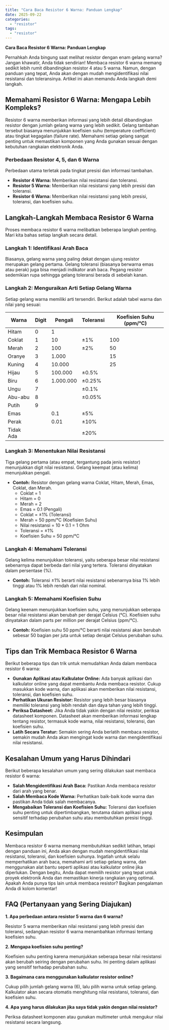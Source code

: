```yaml
---
title: "Cara Baca Resistor 6 Warna: Panduan Lengkap"
date: 2025-09-22
categories: 
  - "resistor"
tags: 
  - "resistor"
---
```


**Cara Baca Resistor 6 Warna: Panduan Lengkap**

Pernahkah Anda bingung saat melihat resistor dengan enam gelang warna? Jangan khawatir, Anda tidak sendirian! Membaca resistor 6 warna memang sedikit lebih rumit dibandingkan resistor 4 atau 5 warna. Namun, dengan panduan yang tepat, Anda akan dengan mudah mengidentifikasi nilai resistansi dan toleransinya. Artikel ini akan memandu Anda langkah demi langkah.

## Memahami Resistor 6 Warna: Mengapa Lebih Kompleks?

Resistor 6 warna memberikan informasi yang lebih detail dibandingkan resistor dengan jumlah gelang warna yang lebih sedikit. Gelang tambahan tersebut biasanya menunjukkan koefisien suhu (temperature coefficient) atau tingkat kegagalan (failure rate). Memahami setiap gelang sangat penting untuk memastikan komponen yang Anda gunakan sesuai dengan kebutuhan rangkaian elektronik Anda.

### Perbedaan Resistor 4, 5, dan 6 Warna

Perbedaan utama terletak pada tingkat presisi dan informasi tambahan.

- **Resistor 4 Warna:** Memberikan nilai resistansi dan toleransi.
- **Resistor 5 Warna:** Memberikan nilai resistansi yang lebih presisi dan toleransi.
- **Resistor 6 Warna:** Memberikan nilai resistansi yang lebih presisi, toleransi, dan koefisien suhu.

## Langkah-Langkah Membaca Resistor 6 Warna

Proses membaca resistor 6 warna melibatkan beberapa langkah penting. Mari kita bahas setiap langkah secara detail.

### Langkah 1: Identifikasi Arah Baca

Biasanya, gelang warna yang paling dekat dengan ujung resistor merupakan gelang pertama. Gelang toleransi (biasanya berwarna emas atau perak) juga bisa menjadi indikator arah baca. Pegang resistor sedemikian rupa sehingga gelang toleransi berada di sebelah kanan.

### Langkah 2: Menguraikan Arti Setiap Gelang Warna

Setiap gelang warna memiliki arti tersendiri. Berikut adalah tabel warna dan nilai yang sesuai:

| Warna | Digit | Pengali | Toleransi | Koefisien Suhu (ppm/°C) |
| --- | --- | --- | --- | --- |
| Hitam | 0 | 1 |  |  |
| Coklat | 1 | 10 | ±1% | 100 |
| Merah | 2 | 100 | ±2% | 50 |
| Oranye | 3 | 1.000 |  | 15 |
| Kuning | 4 | 10.000 |  | 25 |
| Hijau | 5 | 100.000 | ±0.5% |  |
| Biru | 6 | 1.000.000 | ±0.25% |  |
| Ungu | 7 |  | ±0.1% |  |
| Abu-abu | 8 |  | ±0.05% |  |
| Putih | 9 |  |  |  |
| Emas |  | 0.1 | ±5% |  |
| Perak |  | 0.01 | ±10% |  |
| Tidak Ada |  |  | ±20% |  |

### Langkah 3: Menentukan Nilai Resistansi

Tiga gelang pertama (atau empat, tergantung pada jenis resistor) menunjukkan digit nilai resistansi. Gelang keempat (atau kelima) menunjukkan pengali.

- **Contoh:** Resistor dengan gelang warna Coklat, Hitam, Merah, Emas, Coklat, dan Merah.
    - Coklat = 1
    - Hitam = 0
    - Merah = 2
    - Emas = 0.1 (Pengali)
    - Coklat = ±1% (Toleransi)
    - Merah = 50 ppm/°C (Koefisien Suhu)
    - Nilai resistansi = 10 \* 0.1 = 1 Ohm
    - Toleransi = ±1%
    - Koefisien Suhu = 50 ppm/°C

### Langkah 4: Memahami Toleransi

Gelang kelima menunjukkan toleransi, yaitu seberapa besar nilai resistansi sebenarnya dapat berbeda dari nilai yang tertera. Toleransi dinyatakan dalam persentase (%).

- **Contoh:** Toleransi ±1% berarti nilai resistansi sebenarnya bisa 1% lebih tinggi atau 1% lebih rendah dari nilai nominal.

### Langkah 5: Memahami Koefisien Suhu

Gelang keenam menunjukkan koefisien suhu, yang menunjukkan seberapa besar nilai resistansi akan berubah per derajat Celsius (°C). Koefisien suhu dinyatakan dalam parts per million per derajat Celsius (ppm/°C).

- **Contoh:** Koefisien suhu 50 ppm/°C berarti nilai resistansi akan berubah sebesar 50 bagian per juta untuk setiap derajat Celsius perubahan suhu.

## Tips dan Trik Membaca Resistor 6 Warna

Berikut beberapa tips dan trik untuk memudahkan Anda dalam membaca resistor 6 warna:

- **Gunakan Aplikasi atau Kalkulator Online:** Ada banyak aplikasi dan kalkulator online yang dapat membantu Anda membaca resistor. Cukup masukkan kode warna, dan aplikasi akan memberikan nilai resistansi, toleransi, dan koefisien suhu.
- **Perhatikan Ukuran Resistor:** Resistor yang lebih besar biasanya memiliki toleransi yang lebih rendah dan daya tahan yang lebih tinggi.
- **Periksa Datasheet:** Jika Anda tidak yakin dengan nilai resistor, periksa datasheet komponen. Datasheet akan memberikan informasi lengkap tentang resistor, termasuk kode warna, nilai resistansi, toleransi, dan koefisien suhu.
- **Latih Secara Teratur:** Semakin sering Anda berlatih membaca resistor, semakin mudah Anda akan mengingat kode warna dan mengidentifikasi nilai resistansi.

## Kesalahan Umum yang Harus Dihindari

Berikut beberapa kesalahan umum yang sering dilakukan saat membaca resistor 6 warna:

- **Salah Mengidentifikasi Arah Baca:** Pastikan Anda membaca resistor dari arah yang benar.
- **Salah Membaca Kode Warna:** Perhatikan baik-baik kode warna dan pastikan Anda tidak salah membacanya.
- **Mengabaikan Toleransi dan Koefisien Suhu:** Toleransi dan koefisien suhu penting untuk dipertimbangkan, terutama dalam aplikasi yang sensitif terhadap perubahan suhu atau membutuhkan presisi tinggi.

## Kesimpulan

Membaca resistor 6 warna memang membutuhkan sedikit latihan, tetapi dengan panduan ini, Anda akan dengan mudah mengidentifikasi nilai resistansi, toleransi, dan koefisien suhunya. Ingatlah untuk selalu memperhatikan arah baca, memahami arti setiap gelang warna, dan menggunakan alat bantu seperti aplikasi atau kalkulator online jika diperlukan. Dengan begitu, Anda dapat memilih resistor yang tepat untuk proyek elektronik Anda dan memastikan kinerja rangkaian yang optimal. Apakah Anda punya tips lain untuk membaca resistor? Bagikan pengalaman Anda di kolom komentar!

## FAQ (Pertanyaan yang Sering Diajukan)

**1\. Apa perbedaan antara resistor 5 warna dan 6 warna?**

Resistor 5 warna memberikan nilai resistansi yang lebih presisi dan toleransi, sedangkan resistor 6 warna menambahkan informasi tentang koefisien suhu.

**2\. Mengapa koefisien suhu penting?**

Koefisien suhu penting karena menunjukkan seberapa besar nilai resistansi akan berubah seiring dengan perubahan suhu. Ini penting dalam aplikasi yang sensitif terhadap perubahan suhu.

**3\. Bagaimana cara menggunakan kalkulator resistor online?**

Cukup pilih jumlah gelang warna (6), lalu pilih warna untuk setiap gelang. Kalkulator akan secara otomatis menghitung nilai resistansi, toleransi, dan koefisien suhu.

**4\. Apa yang harus dilakukan jika saya tidak yakin dengan nilai resistor?**

Periksa datasheet komponen atau gunakan multimeter untuk mengukur nilai resistansi secara langsung.
